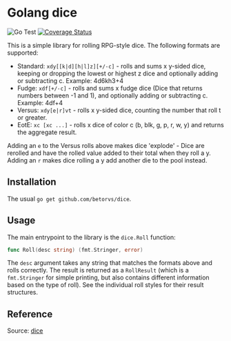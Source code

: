# Golang dice

![Go Test](https://github.com/betorvs/dice/workflows/Go%20Test/badge.svg)
[![Coverage Status](https://coveralls.io/repos/github/betorvs/dice/badge.svg?branch=main)](https://coveralls.io/github/betorvs/dice?branch=main)

This is a simple library for rolling RPG-style dice. The following formats are supported:

* Standard: `xdy[[k|d][h|l]z][+/-c]` - rolls and sums x y-sided dice, keeping or dropping the lowest or highest z dice and optionally adding or subtracting c. Example: 4d6kh3+4
* Fudge: `xdf[+/-c]` - rolls and sums x fudge dice (Dice that returns numbers between -1 and 1), and optionally adding or subtracting c. Example: 4df+4
* Versus: `xdy[e|r]vt` - rolls x y-sided dice, counting the number that roll t or greater.
* EotE: `xc [xc ...]` - rolls x dice of color c (b, blk, g, p, r, w, y) and returns the aggregate result.

Adding an `e` to the Versus rolls above makes dice 'explode' - Dice are rerolled and have the 
rolled value added to their total when they roll a y. Adding an `r` makes dice rolling a y add another die
to the pool instead.

## Installation

The usual `go get github.com/betorvs/dice`.

## Usage

The main entrypoint to the library is the `dice.Roll` function:

```go
func Roll(desc string) (fmt.Stringer, error)
```

The `desc` argument takes any string that matches the formats above and rolls
correctly. The result is returned as a `RollResult` (which is a `fmt.Stringer`
for simple printing, but also contains different information based on the type
of roll). See the individual roll styles for their result structures.

## Reference

Source: [dice](https://github.com/justinian/dice)